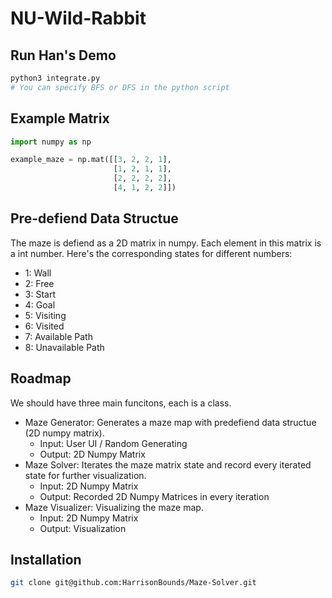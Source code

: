 # NU-Wild-Rabbit

## Run Han's Demo
```sh
python3 integrate.py
# You can specify BFS or DFS in the python script
```

## Example Matrix
```python
import numpy as np

example_maze = np.mat([[3, 2, 2, 1],
                       [1, 2, 1, 1],
                       [2, 2, 2, 2],
                       [4, 1, 2, 2]])
```

## Pre-defiend Data Structue
The maze is defiend as a 2D matrix in numpy. Each element in this matrix is a int number. Here's the corresponding states for different numbers:
* 1: Wall
* 2: Free
* 3: Start
* 4: Goal
* 5: Visiting
* 6: Visited
* 7: Available Path
* 8: Unavailable Path

## Roadmap
We should have three main funcitons, each is a class.
* Maze Generator: Generates a maze map with predefiend data structue (2D numpy matrix).
  * Input: User UI / Random Generating
  * Output: 2D Numpy Matrix
* Maze Solver: Iterates the maze matrix state and record every iterated state for further visualization.
  * Input: 2D Numpy Matrix
  * Output: Recorded 2D Numpy Matrices in every iteration
* Maze Visualizer: Visualizing the maze map.
  * Input: 2D Numpy Matrix
  * Output: Visualization

## Installation
```sh
git clone git@github.com:HarrisonBounds/Maze-Solver.git
```